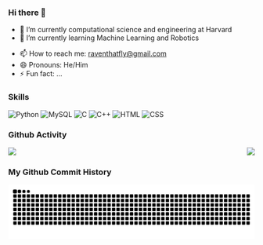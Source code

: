 ### Hi there 👋
- 🔭 I’m currently computational science and engineering at Harvard
- 🌱 I’m currently learning Machine Learning and Robotics
<!-- - 👯 I’m looking to collaborate on ... -->
<!-- - 🤔 I’m looking for help with ... -->
<!-- - 💬 Ask me about anything! -->
- 📫 How to reach me: raventhatfly@gmail.com
- 😄 Pronouns: He/Him
- ⚡ Fun fact: ...

### Skills

![Python](https://img.shields.io/badge/-Python-3776AB?style=flat&logo=python&logoColor=white)
![MySQL](https://img.shields.io/badge/-MySQL-47385?style=flat-square&logo=mysql&logoColor=white)
![C](https://img.shields.io/badge/-C-00599C?style=flat-square&logo=C&logoColor=white)
![C++](https://img.shields.io/badge/-C++-f1599C?style=flat&logo=c%2B%2B&logoColor=white)
![HTML](https://img.shields.io/badge/-HTML-E34F26?style=flat&logo=html5&logoColor=white)
![CSS](https://img.shields.io/badge/-CSS-9072f6?style=flat&logo=css3&logoColor=white)

### Github Activity
<div>
<img align="left" src="https://github-readme-stats.vercel.app/api?username=Raventhatfly&include_all_commits=true&count_private-true&custom_title=Raventhatfly&layout=compact'%20GitHub%20Stats&line_height=30&show_icons=true&hide_border=true&bg_color=192133&title_color=efb752&icon_color=efb752&text_color=70bed9">

<img align="right" src="https://github-readme-stats.vercel.app/api/top-langs/?username=ckend">
</div>

<br>

### My Github Commit History
<div style="text-align: center">
<picture>
    <source media="(prefers-color-scheme: dark)" srcset="https://raw.githubusercontent.com/Raventhatfly/Raventhatfly/output/github-contribution-grid-snake-dark.svg">
    <source media="(prefers-color-scheme: light)" srcset="https://raw.githubusercontent.com/Raventhatfly/Raventhatfly/output/github-contribution-grid-snake.svg">
    <img alt="github contribution grid snake animation" src="https://raw.githubusercontent.com/Raventhatfly/Raventhatfly/output/github-contribution-grid-snake.svg">
</picture>
</div>

<!--
**Raventhatfly/Raventhatfly** is a ✨ _special_ ✨ repository because its `README.md` (this file) appears on your GitHub profile.

Here are some ideas to get you started:

- 🔭 I’m currently working on ...
- 🌱 I’m currently learning ...
- 👯 I’m looking to collaborate on ...
- 🤔 I’m looking for help with ...
- 💬 Ask me about ...
- 📫 How to reach me: ...
- 😄 Pronouns: ...
- ⚡ Fun fact: ...
-->
